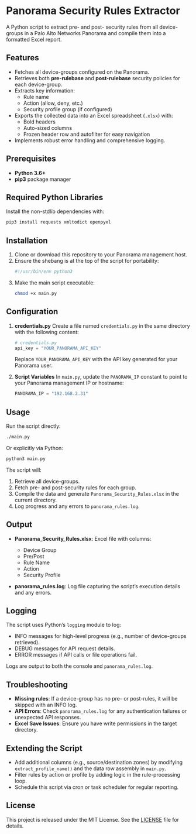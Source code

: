 # Panorama Security Rules Extractor

A Python script to extract pre- and post- security rules from all device-groups in a Palo Alto Networks Panorama and compile them into a formatted Excel report.

## Features

- Fetches all device-groups configured on the Panorama.
- Retrieves both **pre-rulebase** and **post-rulebase** security policies for each device-group.
- Extracts key information:
  - Rule name
  - Action (allow, deny, etc.)
  - Security profile group (if configured)
- Exports the collected data into an Excel spreadsheet (`.xlsx`) with:
  - Bold headers
  - Auto-sized columns
  - Frozen header row and autofilter for easy navigation
- Implements robust error handling and comprehensive logging.

## Prerequisites

- **Python 3.6+**
- **pip3** package manager

## Required Python Libraries

Install the non-stdlib dependencies with:

```bash
pip3 install requests xmltodict openpyxl
```

## Installation

1. Clone or download this repository to your Panorama management host.
2. Ensure the shebang is at the top of the script for portability:
   ```bash
   #!/usr/bin/env python3
   ```
3. Make the main script executable:
   ```bash
   chmod +x main.py
   ```

## Configuration

1. **credentials.py**
   Create a file named `credentials.py` in the same directory with the following content:
   ```python
   # credentials.py
   api_key = "YOUR_PANORAMA_API_KEY"
   ```
   Replace `YOUR_PANORAMA_API_KEY` with the API key generated for your Panorama user.

2. **Script Variables**
   In `main.py`, update the `PANORAMA_IP` constant to point to your Panorama management IP or hostname:
   ```python
   PANORAMA_IP = "192.168.2.31"
   ```

## Usage

Run the script directly:

```bash
./main.py
```

Or explicitly via Python:

```bash
python3 main.py
```

The script will:

1. Retrieve all device-groups.
2. Fetch pre- and post-security rules for each group.
3. Compile the data and generate `Panorama_Security_Rules.xlsx` in the current directory.
4. Log progress and any errors to `panorama_rules.log`.

## Output

- **Panorama_Security_Rules.xlsx**: Excel file with columns:
  - Device Group
  - Pre/Post
  - Rule Name
  - Action
  - Security Profile

- **panorama_rules.log**: Log file capturing the script’s execution details and any errors.

## Logging

The script uses Python’s `logging` module to log:

- INFO messages for high-level progress (e.g., number of device-groups retrieved).
- DEBUG messages for API request details.
- ERROR messages if API calls or file operations fail.

Logs are output to both the console and `panorama_rules.log`.

## Troubleshooting

- **Missing rules**: If a device-group has no pre- or post-rules, it will be skipped with an INFO log.
- **API Errors**: Check `panorama_rules.log` for any authentication failures or unexpected API responses.
- **Excel Save Issues**: Ensure you have write permissions in the target directory.

## Extending the Script

- Add additional columns (e.g., source/destination zones) by modifying `extract_profile_name()` and the data row assembly in `main.py`.
- Filter rules by action or profile by adding logic in the rule-processing loop.
- Schedule this script via cron or task scheduler for regular reporting.

## License

This project is released under the MIT License. See the [LICENSE](LICENSE) file for details.
